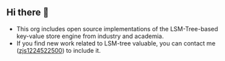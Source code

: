 ## Hi there 👋
- This org includes open source implementations of the LSM-Tree-based key-value store engine from industry and academia.
- If you find new work related to LSM-tree valuable, you can contact me ([zjs1224522500](https://github.com/zjs1224522500)) to include it.

<!--

**Here are some ideas to get you started:**

🙋‍♀️ A short introduction - what is your organization all about?
🌈 Contribution guidelines - how can the community get involved?
👩‍💻 Useful resources - where can the community find your docs? Is there anything else the community should know?
🍿 Fun facts - what does your team eat for breakfast?
🧙 Remember, you can do mighty things with the power of [Markdown](https://docs.github.com/github/writing-on-github/getting-started-with-writing-and-formatting-on-github/basic-writing-and-formatting-syntax)
-->
